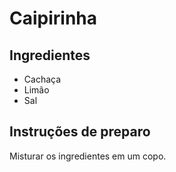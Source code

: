 # Caipirinha

## Ingredientes

* Cachaça
* Limão
* Sal

## Instruções de preparo

Misturar os ingredientes em um copo.